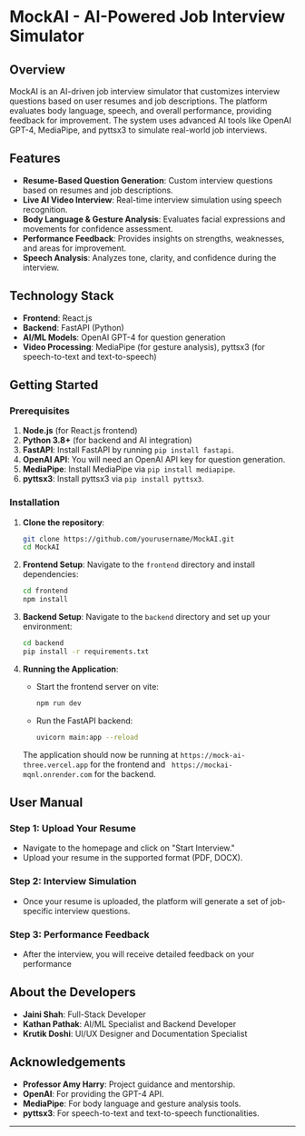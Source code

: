 # MockAI - AI-Powered Job Interview Simulator

## Overview

MockAI is an AI-driven job interview simulator that customizes interview questions based on user resumes and job descriptions. The platform evaluates body language, speech, and overall performance, providing feedback for improvement. The system uses advanced AI tools like OpenAI GPT-4, MediaPipe, and pyttsx3 to simulate real-world job interviews.

## Features

- **Resume-Based Question Generation**: Custom interview questions based on resumes and job descriptions.
- **Live AI Video Interview**: Real-time interview simulation using speech recognition.
- **Body Language & Gesture Analysis**: Evaluates facial expressions and movements for confidence assessment.
- **Performance Feedback**: Provides insights on strengths, weaknesses, and areas for improvement.
- **Speech Analysis**: Analyzes tone, clarity, and confidence during the interview.

## Technology Stack

- **Frontend**: React.js
- **Backend**: FastAPI (Python)
- **AI/ML Models**: OpenAI GPT-4 for question generation
- **Video Processing**: MediaPipe (for gesture analysis), pyttsx3 (for speech-to-text and text-to-speech)

## Getting Started

### Prerequisites

1. **Node.js** (for React.js frontend)
2. **Python 3.8+** (for backend and AI integration)
3. **FastAPI**: Install FastAPI by running `pip install fastapi`.
4. **OpenAI API**: You will need an OpenAI API key for question generation.
5. **MediaPipe**: Install MediaPipe via `pip install mediapipe`.
6. **pyttsx3**: Install pyttsx3 via `pip install pyttsx3`.

### Installation

1. **Clone the repository**:

   ```bash
   git clone https://github.com/yourusername/MockAI.git
   cd MockAI
   ```

2. **Frontend Setup**:
   Navigate to the `frontend` directory and install dependencies:

   ```bash
   cd frontend
   npm install
   ```

3. **Backend Setup**:
   Navigate to the `backend` directory and set up your environment:

   ```bash
   cd backend
   pip install -r requirements.txt
   ```

4. **Running the Application**:

   - Start the frontend server on vite:
     ```bash
     npm run dev
     ```
   - Run the FastAPI backend:
     ```bash
     uvicorn main:app --reload
     ```

   The application should now be running at `https://mock-ai-three.vercel.app` for the frontend and ` https://mockai-mqnl.onrender.com` for the backend.

## User Manual

### Step 1: Upload Your Resume

- Navigate to the homepage and click on "Start Interview."
- Upload your resume in the supported format (PDF, DOCX).

### Step 2: Interview Simulation

- Once your resume is uploaded, the platform will generate a set of job-specific interview questions.

### Step 3: Performance Feedback

- After the interview, you will receive detailed feedback on your performance

## About the Developers

- **Jaini Shah**: Full-Stack Developer
- **Kathan Pathak**: AI/ML Specialist and Backend Developer
- **Krutik Doshi**: UI/UX Designer and Documentation Specialist

## Acknowledgements

- **Professor Amy Harry**: Project guidance and mentorship.
- **OpenAI**: For providing the GPT-4 API.
- **MediaPipe**: For body language and gesture analysis tools.
- **pyttsx3**: For speech-to-text and text-to-speech functionalities.

---
